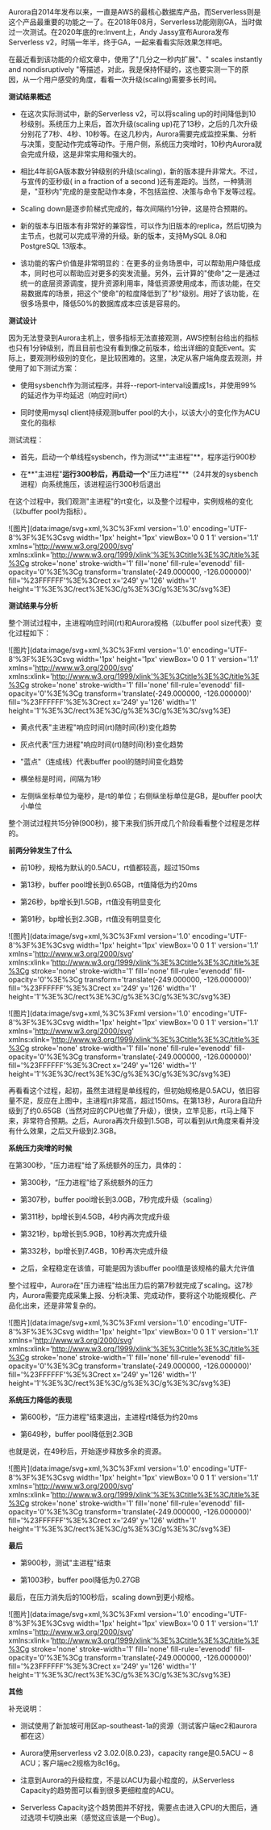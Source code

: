 Aurora自2014年发布以来，一直是AWS的最核心数据库产品，而Serverless则是这个产品最重要的功能之一了。在2018年08月，Serverless功能刚刚GA，当时做过一次测试。在2020年底的re:Invent上，Andy Jassy宣布Aurora发布Serverless v2，时隔一年半，终于GA，一起来看看实际效果怎样吧。

在最近看到该功能的介绍文章中，使用了"几分之一秒内扩展"、" scales instantly and nondisruptively "等描述，对此，我是保持怀疑的，这也要实测一下的原因，从一个用户感受的角度，看看一次升级(scaling)需要多长时间。

**测试结果概述**

-   在这次实际测试中，新的Serverless v2，可以将scaling up的时间降低到10秒级别。系统压力上来后，首次升级(scaling up)花了13秒，之后的几次升级分别花了7秒、4秒、10秒等。在这几秒内，Aurora需要完成监控采集、分析与决策，变配动作完成等动作。于用户侧，系统压力突增时，10秒内Aurora就会完成升级，这是非常实用和强大的。
    
-   相比4年前GA版本数分钟级别的升级(scaling)，新的版本提升非常大。不过，与宣传的亚秒级( in a fraction of a second )还有差距的。当然，一种猜测是，"亚秒内"完成的是变配动作本身，不包括监控、决策与命令下发等过程。
    
-   Scaling down是逐步阶梯式完成的，每次间隔约1分钟，这是符合预期的。
    
-   新的版本与旧版本有非常好的兼容性，可以作为旧版本的replica，然后切换为主节点，也就可以完成平滑的升级。新的版本，支持MySQL 8.0和PostgreSQL 13版本。
    
-   该功能的客户价值是非常明显的：在更多的业务场景中，可以帮助用户降低成本，同时也可以帮助应对更多的突发流量。另外，云计算的"使命"之一是通过统一的底层资源调度，提升资源利用率，降低资源使用成本，而该功能，在交易数据库的场景，把这个"使命"的粒度降低到了"秒"级别。用好了该功能，在很多场景中，降低50%的数据库成本应该是容易的。
    

**测试设计**

因为无法登录到Aurora主机上，很多指标无法直接观测，AWS控制台给出的指标也只有1分钟级别，而且目前也没有看到像之前版本，给出详细的变配Event。实际上，要观测秒级别的变化，是比较困难的。这里，决定从客户端角度去观测，并使用了如下测试方案：

-   使用sysbench作为测试程序，并将--report-interval设置成1s，并使用99%的延迟作为平均延迟（响应时间rt）
    
-   同时使用mysql client持续观测buffer pool的大小，以该大小的变化作为ACU变化的指标
    

测试流程：

-   首先，启动一个单线程sysbench，作为测试**"主进程"**，程序运行900秒
    
-   在**"主进程"**运行300秒后，再启动一个**"压力进程"**（24并发的sysbench进程）向系统施压，该进程运行300秒后退出
    

在这个过程中，我们观测"主进程"的rt变化，以及整个过程中，实例规格的变化（以buffer pool为指标）。

![图片](data:image/svg+xml,%3C%3Fxml version='1.0' encoding='UTF-8'%3F%3E%3Csvg width='1px' height='1px' viewBox='0 0 1 1' version='1.1' xmlns='http://www.w3.org/2000/svg' xmlns:xlink='http://www.w3.org/1999/xlink'%3E%3Ctitle%3E%3C/title%3E%3Cg stroke='none' stroke-width='1' fill='none' fill-rule='evenodd' fill-opacity='0'%3E%3Cg transform='translate(-249.000000, -126.000000)' fill='%23FFFFFF'%3E%3Crect x='249' y='126' width='1' height='1'%3E%3C/rect%3E%3C/g%3E%3C/g%3E%3C/svg%3E)

**测试结果与分析**

整个测试过程中，主进程响应时间(rt)和Aurora规格（以buffer pool size代表）变化过程如下：

![图片](data:image/svg+xml,%3C%3Fxml version='1.0' encoding='UTF-8'%3F%3E%3Csvg width='1px' height='1px' viewBox='0 0 1 1' version='1.1' xmlns='http://www.w3.org/2000/svg' xmlns:xlink='http://www.w3.org/1999/xlink'%3E%3Ctitle%3E%3C/title%3E%3Cg stroke='none' stroke-width='1' fill='none' fill-rule='evenodd' fill-opacity='0'%3E%3Cg transform='translate(-249.000000, -126.000000)' fill='%23FFFFFF'%3E%3Crect x='249' y='126' width='1' height='1'%3E%3C/rect%3E%3C/g%3E%3C/g%3E%3C/svg%3E)

-   黄点代表"主进程"响应时间(rt)随时间(秒)变化趋势
    
-   灰点代表"压力进程"响应时间(rt)随时间(秒)变化趋势
    
-   "蓝点"（连成线）代表buffer pool的随时间变化趋势
    
-   横坐标是时间，间隔为1秒
    
-   左侧纵坐标单位为毫秒，是rt的单位；右侧纵坐标单位是GB，是buffer pool大小单位
    

整个测试过程共15分钟(900秒)，接下来我们拆开成几个阶段看看整个过程是怎样的。

**前两分钟发生了什么**

-   前10秒，规格为默认的0.5ACU，rt值都较高，超过150ms
    
-   第13秒，buffer pool增长到0.65GB，rt值降低为约20ms
    
-   第26秒，bp增长到1.5GB，rt值没有明显变化
    
-   第91秒，bp增长到2.3GB，rt值没有明显变化
    

![图片](data:image/svg+xml,%3C%3Fxml version='1.0' encoding='UTF-8'%3F%3E%3Csvg width='1px' height='1px' viewBox='0 0 1 1' version='1.1' xmlns='http://www.w3.org/2000/svg' xmlns:xlink='http://www.w3.org/1999/xlink'%3E%3Ctitle%3E%3C/title%3E%3Cg stroke='none' stroke-width='1' fill='none' fill-rule='evenodd' fill-opacity='0'%3E%3Cg transform='translate(-249.000000, -126.000000)' fill='%23FFFFFF'%3E%3Crect x='249' y='126' width='1' height='1'%3E%3C/rect%3E%3C/g%3E%3C/g%3E%3C/svg%3E)

![图片](data:image/svg+xml,%3C%3Fxml version='1.0' encoding='UTF-8'%3F%3E%3Csvg width='1px' height='1px' viewBox='0 0 1 1' version='1.1' xmlns='http://www.w3.org/2000/svg' xmlns:xlink='http://www.w3.org/1999/xlink'%3E%3Ctitle%3E%3C/title%3E%3Cg stroke='none' stroke-width='1' fill='none' fill-rule='evenodd' fill-opacity='0'%3E%3Cg transform='translate(-249.000000, -126.000000)' fill='%23FFFFFF'%3E%3Crect x='249' y='126' width='1' height='1'%3E%3C/rect%3E%3C/g%3E%3C/g%3E%3C/svg%3E)

再看看这个过程，起初，虽然主进程是单线程的，但初始规格是0.5ACU，依旧容量不足，反应在上图中，主进程rt非常高，超过150ms。在第13秒，Aurora自动升级到了约0.65GB（当然对应的CPU也做了升级），很快，立竿见影，rt马上降下来，非常符合预期。之后，Aurora再次升级到1.5GB，可以看到从rt角度来看并没有什么效果，之后又升级到2.3GB。

**系统压力突增的时候**

在第300秒，"压力进程"给了系统额外的压力，具体的：

-   第300秒，“压力进程”给了系统额外的压力
    
-   第307秒，buffer pool增长到3.0GB，7秒完成升级（scaling）
    
-   第311秒，bp增长到4.5GB，4秒内再次完成升级
    
-   第321秒，bp增长到5.9GB，10秒再次完成升级
    
-   第332秒，bp增长到7.4GB，10秒再次完成升级
    
-   之后，全程稳定在该值，可能是因为该buffer pool值是该规格的最大允许值
    

整个过程中，Aurora在"压力进程"给出压力后的第7秒就完成了scaling。这7秒内，Aurora需要完成采集上报、分析决策、完成动作，要将这个功能规模化、产品化出来，还是非常复杂的。

![图片](data:image/svg+xml,%3C%3Fxml version='1.0' encoding='UTF-8'%3F%3E%3Csvg width='1px' height='1px' viewBox='0 0 1 1' version='1.1' xmlns='http://www.w3.org/2000/svg' xmlns:xlink='http://www.w3.org/1999/xlink'%3E%3Ctitle%3E%3C/title%3E%3Cg stroke='none' stroke-width='1' fill='none' fill-rule='evenodd' fill-opacity='0'%3E%3Cg transform='translate(-249.000000, -126.000000)' fill='%23FFFFFF'%3E%3Crect x='249' y='126' width='1' height='1'%3E%3C/rect%3E%3C/g%3E%3C/g%3E%3C/svg%3E)

**系统压力降低的表现**

-   第600秒，“压力进程”结束退出，主进程rt降低为约20ms  
    
-   第649秒，buffer pool降低到2.3GB
    

也就是说，在49秒后，开始逐步释放多余的资源。

![图片](data:image/svg+xml,%3C%3Fxml version='1.0' encoding='UTF-8'%3F%3E%3Csvg width='1px' height='1px' viewBox='0 0 1 1' version='1.1' xmlns='http://www.w3.org/2000/svg' xmlns:xlink='http://www.w3.org/1999/xlink'%3E%3Ctitle%3E%3C/title%3E%3Cg stroke='none' stroke-width='1' fill='none' fill-rule='evenodd' fill-opacity='0'%3E%3Cg transform='translate(-249.000000, -126.000000)' fill='%23FFFFFF'%3E%3Crect x='249' y='126' width='1' height='1'%3E%3C/rect%3E%3C/g%3E%3C/g%3E%3C/svg%3E)

**最后**

-   第900秒，测试"主进程"结束
    
-   第1003秒，buffer pool降低为0.27GB
    

最后，在压力消失后的100秒后，scaling down到更小规格。

![图片](data:image/svg+xml,%3C%3Fxml version='1.0' encoding='UTF-8'%3F%3E%3Csvg width='1px' height='1px' viewBox='0 0 1 1' version='1.1' xmlns='http://www.w3.org/2000/svg' xmlns:xlink='http://www.w3.org/1999/xlink'%3E%3Ctitle%3E%3C/title%3E%3Cg stroke='none' stroke-width='1' fill='none' fill-rule='evenodd' fill-opacity='0'%3E%3Cg transform='translate(-249.000000, -126.000000)' fill='%23FFFFFF'%3E%3Crect x='249' y='126' width='1' height='1'%3E%3C/rect%3E%3C/g%3E%3C/g%3E%3C/svg%3E)

**其他**

补充说明：

-   测试使用了新加坡可用区ap-southeast-1a的资源（测试客户端ec2和aurora都在这）
    
-   Aurora使用serverless v2 3.02.0(8.0.23)，capacity range是0.5ACU ~ 8 ACU；客户端ec2规格为8c16g。
    
-   注意到Aurora的升级粒度，不是以ACU为最小粒度的，从Serverless Capacity的趋势图可以看到很多更细粒度的ACU。
    
-   Serverless Capacity这个趋势图并不好找，需要点击进入CPU的大图后，通过选项卡切换出来（感觉这应该是一个Bug）。